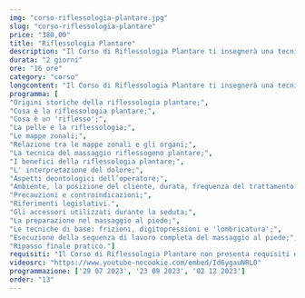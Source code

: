 ```yaml
---
img: "corso-riflessologia-plantare.jpg"
slug: "corso-riflessologia-plantare"
price: "380,00"
title: "Riflessologia Plantare"
description: "Il Corso di Riflessologia Plantare ti insegnerà una tecnica di massaggio che si basa sulla stimolazione di specifiche zone del piede, che sono connesse a vari organi e apparati del corpo, tramite terminazioni nervose. La riflessologia plantare è una tecnica antica che proviene da diverse culture e continenti, che ha lo scopo di riequilibrare il corpo e la mente, favorendo l’autoguarigione naturale. La riflessologia plantare consiste nell’applicare delle pressioni e delle frizioni sulle zone riflesse del piede, con le dita o con degli strumenti appositi, per rilassare il sistema nervoso, stimolare la circolazione sanguigna e linfatica, ridurre il dolore e l’infiammazione, prevenire e curare le problematiche degli organi e degli apparati. La riflessologia plantare ha molti benefici: regala una sensazione di benessere, aiuta a migliorare la qualità del sonno, allevia le cefalee, i dolori mestruali, il mal di schiena, il torcicollo e altri disturbi comuni, favorisce la produzione di endorfine con effetto antidolorifico, migliora il funzionamento degli organi e degli apparati. Nel corso imparerai la teoria e la pratica della riflessologia plantare, studierai l’anatomia e la fisiologia del piede e dei punti riflessi, approfondirai le tecniche di massaggio per le diverse zone del piede e le diverse problematiche."
durata: "2 giorni"
ore: "16 ore"
category: "corso"
longcontent: "Il Corso di Riflessologia Plantare ti insegnerà una tecnica di massaggio che si basa sulla stimolazione di specifiche zone del piede, che sono connesse a vari organi e apparati del corpo, tramite terminazioni nervose. La riflessologia plantare è una tecnica antica che proviene da diverse culture e continenti, che ha lo scopo di riequilibrare il corpo e la mente, favorendo l’autoguarigione naturale. La riflessologia plantare consiste nell’applicare delle pressioni e delle frizioni sulle zone riflesse del piede, con le dita o con degli strumenti appositi, per rilassare il sistema nervoso, stimolare la circolazione sanguigna e linfatica, ridurre il dolore e l’infiammazione, prevenire e curare le problematiche degli organi e degli apparati. La riflessologia plantare ha molti benefici: regala una sensazione di benessere, aiuta a migliorare la qualità del sonno, allevia le cefalee, i dolori mestruali, il mal di schiena, il torcicollo e altri disturbi comuni, favorisce la produzione di endorfine con effetto antidolorifico, migliora il funzionamento degli organi e degli apparati. Nel corso imparerai la teoria e la pratica della riflessologia plantare, studierai l’anatomia e la fisiologia del piede e dei punti riflessi, approfondirai le tecniche di massaggio per le diverse zone del piede e le diverse problematiche."
programma: [
"Origini storiche della riflessologia plantare;",
"Cosa è la riflessologia plantare;",
"Cosa è un 'riflesso';",
"La pelle e la riflessologia;",
"Le mappe zonali;",
"Relazione tra le mappe zonali e gli organi;",
"La tecnica del massaggio riflessogeno plantare;",
"I benefici della riflessologia plantare;",
"L' interpretazione del dolore;",
"Aspetti deontologici dell’operatore;",
"Ambiente, la posizione del cliente, durata, frequenza del trattamento ed intensità;",
"Precauzioni e controindicazioni;",
"Riferimenti legislativi.",
"Gli accessori utilizzati durante la seduta;",
"La preparazione nel massaggio al piede;",
"Le tecniche di base: frizioni, digitopressioni e 'lombricatura';",
"Esecuzione della sequenza di lavoro completa del massaggio al piede;",
"Ripasso finale pratico."]
requisiti: "Il Corso di Riflessologia Plantare non presenta requisiti ed è un corso aperto a tutti. Il programma completo di Riflessologia Plantare si sviluppa in un corso di 1° livello della durata di 2 giornate ed un corso avanzato di 2° livello. Il 2° livello ha come requisito lo svolgimento del 1° livello."
videosrc: "https://www.youtube-nocookie.com/embed/Id6ygauNRL0"
programmazione: ['29 07 2023', '23 09 2023', '02 12 2023']  
order: "13"
---
```

